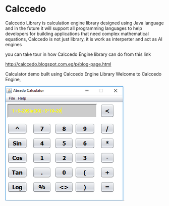 # Calccedo
Calccedo Library is calculation engine library designed using Java language and in the future it will support all programming languages to help developers for building applications that need complex mathematical equations, Calccedo is not just library, it is work as interperter and act as AI engines



you can take tour in how Calccedo Engine library can do from this link

http://calccedo.blogspot.com.eg/p/blog-page.html






Calculator demo built using Calccedo Engine Library
Welcome to Calccedo Engine,

![alt tag](https://raw.githubusercontent.com/ibrahim1hero1/calccedo/master/readme/images/2017-02-03_001636.png).   


